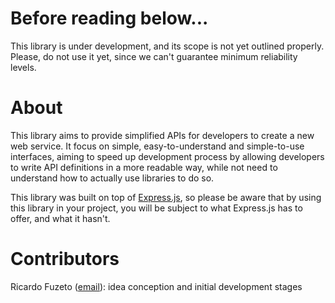 # Before reading below...

This library is under development, and its scope is not yet outlined properly. Please, do not use it yet, since we can't guarantee minimum reliability levels.

# About

This library aims to provide simplified APIs for developers to create a new web service. It focus on simple, easy-to-understand and simple-to-use interfaces, aiming to speed up development process by allowing developers to write API definitions in a more readable way, while not need to understand how to actually use libraries to do so.

This library was built on top of [Express.js](https://expressjs.com/), so please be aware that by using this library in your project, you will be subject to what Express.js has to offer, and what it hasn't.

# Contributors

Ricardo Fuzeto ([email](mailto:ricardofuzeto@gmail.com?subject=About%20ws-boot)): idea conception and initial development stages